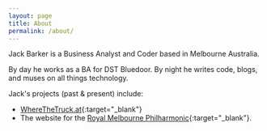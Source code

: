 ```yaml
---
layout: page
title: About
permalink: /about/
---
```


Jack Barker is a Business Analyst and Coder based in Melbourne Australia.

By day he works as a BA for DST Bluedoor.
By night he writes code, blogs, and muses on all things technology.


Jack's projects (past & present) include:

- [WhereTheTruck.at](http://wherethetruck.at){:target="_blank"}
- The website for the [Royal Melbourne Philharmonic](http://rmp.org.au){:target="_blank"}.
